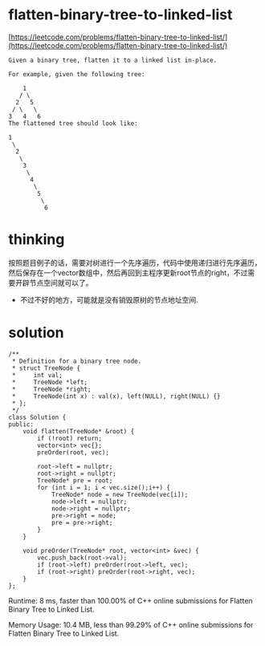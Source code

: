 # flatten-binary-tree-to-linked-list

[https://leetcode.com/problems/flatten-binary-tree-to-linked-list/](https://leetcode.com/problems/flatten-binary-tree-to-linked-list/)

```
Given a binary tree, flatten it to a linked list in-place.

For example, given the following tree:

    1
   / \
  2   5
 / \   \
3   4   6
The flattened tree should look like:

1
 \
  2
   \
    3
     \
      4
       \
        5
         \
          6
```

# thinking

按照题目例子的话，需要对树进行一个先序遍历，代码中使用递归进行先序遍历，然后保存在一个vector数组中，然后再回到主程序更新root节点的right，不过需要开辟节点空间就可以了。

- 不过不好的地方，可能就是没有销毁原树的节点地址空间.

# solution

```
/**
 * Definition for a binary tree node.
 * struct TreeNode {
 *     int val;
 *     TreeNode *left;
 *     TreeNode *right;
 *     TreeNode(int x) : val(x), left(NULL), right(NULL) {}
 * };
 */
class Solution {
public:
    void flatten(TreeNode* &root) {
        if (!root) return;
        vector<int> vec{};
        preOrder(root, vec);

        root->left = nullptr;
        root->right = nullptr;
        TreeNode* pre = root;
        for (int i = 1; i < vec.size();i++) {
            TreeNode* node = new TreeNode(vec[i]);
            node->left = nullptr;
            node->right = nullptr;
            pre->right = node;
            pre = pre->right;
        }
    }

    void preOrder(TreeNode* root, vector<int> &vec) {
        vec.push_back(root->val);
        if (root->left) preOrder(root->left, vec);
        if (root->right) preOrder(root->right, vec);
    }
};
```

Runtime: 8 ms, faster than 100.00% of C++ online submissions for Flatten Binary Tree to Linked List.

Memory Usage: 10.4 MB, less than 99.29% of C++ online submissions for Flatten Binary Tree to Linked List.
